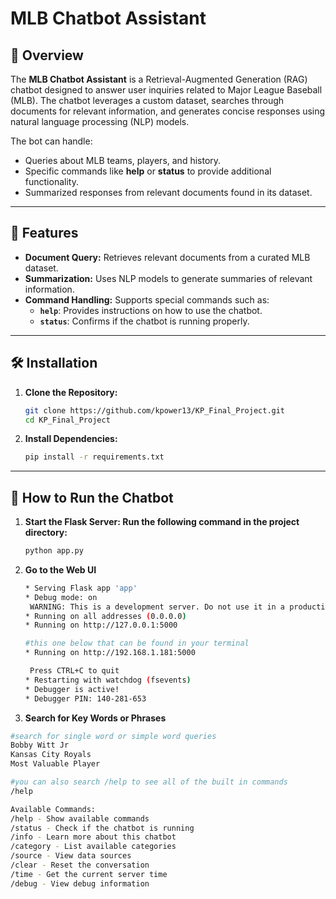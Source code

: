 # **MLB Chatbot Assistant**

## 📝 **Overview**
The **MLB Chatbot Assistant** is a Retrieval-Augmented Generation (RAG) chatbot designed to answer user inquiries related to Major League Baseball (MLB). The chatbot leverages a custom dataset, searches through documents for relevant information, and generates concise responses using natural language processing (NLP) models. 

The bot can handle:
- Queries about MLB teams, players, and history.
- Specific commands like **help** or **status** to provide additional functionality.
- Summarized responses from relevant documents found in its dataset.

---

## 📂 **Features**
- **Document Query:** Retrieves relevant documents from a curated MLB dataset.
- **Summarization:** Uses NLP models to generate summaries of relevant information.
- **Command Handling:** Supports special commands such as:
  - **`help`**: Provides instructions on how to use the chatbot.
  - **`status`**: Confirms if the chatbot is running properly.

---

## 🛠️ **Installation**

1. **Clone the Repository:**
   ```bash
   git clone https://github.com/kpower13/KP_Final_Project.git
   cd KP_Final_Project

2. **Install Dependencies:**
   ```bash
   pip install -r requirements.txt 

---

## 🚀 **How to Run the Chatbot**

1. **Start the Flask Server: Run the following command in the project directory:**
   ```bash
   python app.py

2. **Go to the Web UI**
   ```bash
   * Serving Flask app 'app'
   * Debug mode: on
    WARNING: This is a development server. Do not use it in a production deployment. Use a production WSGI server instead.
   * Running on all addresses (0.0.0.0)
   * Running on http://127.0.0.1:5000

   #this one below that can be found in your terminal
   * Running on http://192.168.1.181:5000
   
    Press CTRL+C to quit
   * Restarting with watchdog (fsevents)
   * Debugger is active!
   * Debugger PIN: 140-281-653

3. **Search for Key Words or Phrases**
  ```bash
  #search for single word or simple word queries
  Bobby Witt Jr
  Kansas City Royals
  Most Valuable Player

  #you can also search /help to see all of the built in commands
  /help

  Available Commands:
  /help - Show available commands
  /status - Check if the chatbot is running
  /info - Learn more about this chatbot
  /category - List available categories
  /source - View data sources
  /clear - Reset the conversation
  /time - Get the current server time
  /debug - View debug information
